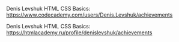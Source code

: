 Denis Levshuk
HTML CSS Basics: https://www.codecademy.com/users/Denis.Levshuk/achievements

Denis Levshuk
HTML CSS Basics: https://htmlacademy.ru/profile/denislevshuk/achievements